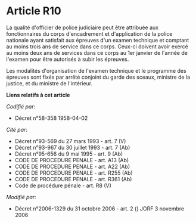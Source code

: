 # Article R10

La qualité d'officier de police judiciaire peut être attribuée aux fonctionnaires du corps d'encadrement et d'application de
la police nationale ayant satisfait aux épreuves d'un examen technique et comptant au moins trois ans de service dans ce
corps. Ceux-ci doivent avoir exercé au moins deux ans de services dans ce corps au 1er janvier de l'année de l'examen pour
être autorisés à subir les épreuves.

Les modalités d'organisation de l'examen technique et le programme des épreuves sont fixés par arrêté conjoint du garde des
sceaux, ministre de la justice, et du ministre de l'intérieur.

**Liens relatifs à cet article**

_Codifié par_:

  - Décret n°58-358 1958-04-02

_Cité par_:

  - Décret n°93-569 du 27 mars 1993 - art. 7 (V)
  - Décret n°93-967 du 30 juillet 1993 - art. 7 (Ab)
  - Décret n°95-656 du 9 mai 1995 - art. 9 (Ab)
  - CODE DE PROCEDURE PENALE - art. A13 (Ab)
  - CODE DE PROCEDURE PENALE - art. A22 (Ab)
  - CODE DE PROCEDURE PENALE - art. R255 (Ab)
  - CODE DE PROCEDURE PENALE - art. R361 (Ab)
  - Code de procédure pénale - art. R8 (V)

_Modifié par_:

  - Décret n°2006-1329 du 31 octobre 2006 - art. 2 () JORF 3 novembre 2006
